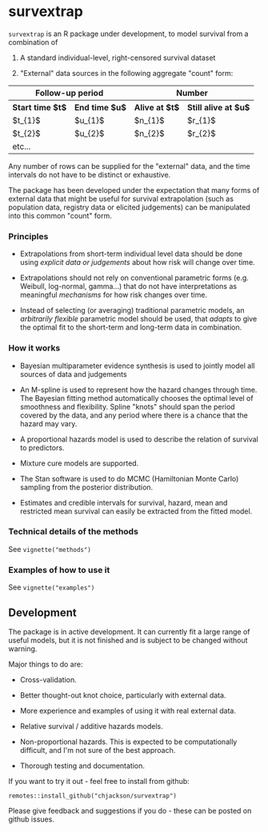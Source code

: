 # survextrap 

`survextrap` is an R package under development, to model survival from a combination of 

1. A standard individual-level, right-censored survival dataset

2. "External" data sources in the following aggregate "count" form:

<table> 
<tr>
<th colspan="2">Follow-up period </th>
<th colspan="2">Number</th>
</tr> 
<tr><th>Start time $t$</th><th>End time $u$</th><th>Alive at $t$</th><th>Still alive at $u$</th></tr>

<tr>
<td> $t_{1}$ </td>
<td> $u_{1}$ </td>
<td> $n_{1}$ </td>
<td> $r_{1}$ </td>
</tr>

<tr>
<td> $t_{2}$ </td>
<td> $u_{2}$ </td>
<td> $n_{2}$ </td>
<td> $r_{2}$ </td>
</tr>

<tr>
<td>etc...</td>
<td></td>
<td></td>
<td></td>

</tr>

</table>

Any number of rows can be supplied for the "external" data, and the time intervals do not have to be distinct or exhaustive. 

The package has been developed under the expectation that many forms of external data that might be useful for survival extrapolation (such as population data, registry data or elicited judgements) can be manipulated into this common "count" form.

### Principles

* Extrapolations from short-term individual level data should be done using _explicit data or judgements_ about how risk will change over time. 

* Extrapolations should not rely on conventional parametric forms (e.g. Weibull, log-normal, gamma...) that do not have interpretations as meaningful _mechanisms_ for how risk changes over time.

* Instead of selecting (or averaging) traditional parametric models, an _arbitrarily flexible_ parametric model should be used, that _adapts_ to give the optimal fit to the short-term and long-term data in combination.


### How it works 

* Bayesian multiparameter evidence synthesis is used to jointly model all sources of data and judgements 

* An M-spline is used to represent how the hazard changes through time.  The Bayesian fitting method automatically chooses the optimal level of smoothness and flexibility.  Spline "knots" should span the period covered by the data, and any period where there is a chance that the hazard may vary.

* A proportional hazards model is used to describe the relation of survival to predictors. 

* Mixture cure models are supported.

* The Stan software is used to do MCMC (Hamiltonian Monte Carlo) sampling from the posterior distribution.

* Estimates and credible intervals for survival, hazard, mean and restricted mean survival can easily be extracted from the fitted model.


### Technical details of the methods

See `vignette("methods")`


### Examples of how to use it 

See `vignette("examples")`


## Development 

The package is in active development.  It can currently fit a large range of useful models, but it is not finished and is subject to be changed without warning.

Major things to do are:

* Cross-validation.

* Better thought-out knot choice, particularly with external data.

* More experience and examples of using it with real external data.

* Relative survival / additive hazards models. 

* Non-proportional hazards.  This is expected to be computationally difficult, and I'm not sure of the best approach.

* Thorough testing and documentation.

If you want to try it out - feel free to install from github:

```{r}
remotes::install_github("chjackson/survextrap")
```

Please give feedback and suggestions if you do - these can be posted on github issues.
